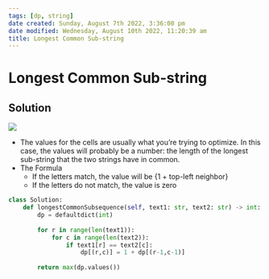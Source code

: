 ```yaml
---
tags: [dp, string]
date created: Sunday, August 7th 2022, 3:36:00 pm
date modified: Wednesday, August 10th 2022, 11:20:39 am
title: Longest Common Sub-string
---
```


# Longest Common Sub-string

## Solution

![](https://www.techiedelight.com/wp-content/uploads/Longest-common-substring.png)

- The values for the cells are usually what you’re trying to optimize. In this case, the values will probably be a number: the length of the longest sub-string that the two strings have in common.
- The Formula
	- If the letters match, the value will be {1 +  top-left neighbor}
	- If the letters do not match, the value is zero

```python
class Solution:
    def longestCommonSubsequence(self, text1: str, text2: str) -> int:
        dp = defaultdict(int)
        
        for r in range(len(text1)):
            for c in range(len(text2)):
                if text1[r] == text2[c]:
                    dp[(r,c)] = 1 + dp[(r-1,c-1)]
        
        return max(dp.values())
```
